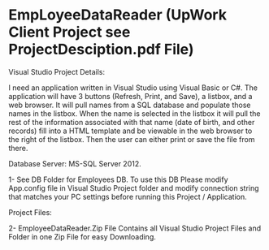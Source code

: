 # EmpLoyeeDataReader (UpWork Client Project see ProjectDesciption.pdf File)

Visual Studio Project Details:

I need an application written in Visual Studio using Visual Basic or C#. The application will have 3
buttons (Refresh, Print, and Save), a listbox, and a web browser. It will pull names from a SQL
database and populate those names in the listbox. When the name is selected in the listbox it will
pull the rest of the information associated with that name (date of birth, and other records) fill
into a HTML template and be viewable in the web browser to the right of the listbox. Then the
user can either print or save the file from there.

Database Server:
MS-SQL Server 2012.

1- See DB Folder for Employees DB. To use this DB Please modify App.config file in Visual Studio Project folder and modify connection string that matches your PC settings before running this Project / Application.

Project Files:

2- EmployeeDataReader.Zip File Contains all Visual Studio Project Files and Folder in one Zip File for easy Downloading.
